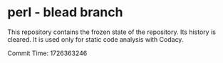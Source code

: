 # perl - blead branch

This repository contains the frozen state of the repository.
Its history is cleared. It is used only for static code
analysis with Codacy.

Commit Time: 1726363246